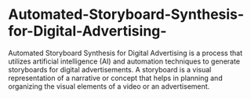 # Automated-Storyboard-Synthesis-for-Digital-Advertising-

Automated Storyboard Synthesis for Digital Advertising is a process that utilizes artificial intelligence (AI) and automation techniques to generate storyboards for digital advertisements. A storyboard is a visual representation of a narrative or concept that helps in planning and organizing the visual elements of a video or an advertisement. 
